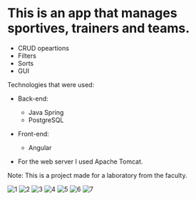 # This is an app that manages sportives, trainers and teams.
- CRUD opeartions
- Filters
- Sorts
- GUI

Technologies that were used:
- Back-end:
  - Java Spring
  - PostgreSQL
- Front-end:
  - Angular

- For the web server I used Apache Tomcat.

Note: This is a project made for a laboratory from the faculty.

![1](https://user-images.githubusercontent.com/70372809/118666288-b9fd6d80-b7fb-11eb-913b-780832e3bf5b.png)
![2](https://user-images.githubusercontent.com/70372809/118666333-c41f6c00-b7fb-11eb-8c72-5823b038cc5a.png)
![3](https://user-images.githubusercontent.com/70372809/118666350-c84b8980-b7fb-11eb-812d-1ed1a2bd2331.png)
![4](https://user-images.githubusercontent.com/70372809/118666378-ce416a80-b7fb-11eb-9aef-507568d422c6.png)
![5](https://user-images.githubusercontent.com/70372809/118666387-d0a3c480-b7fb-11eb-8607-ac505555ab72.png)
![6](https://user-images.githubusercontent.com/70372809/118666395-d1d4f180-b7fb-11eb-8cf6-c6a849488f50.png)
![7](https://user-images.githubusercontent.com/70372809/118666399-d39eb500-b7fb-11eb-8e34-fcd9bd4b948e.png)
